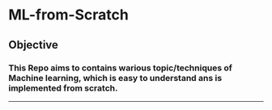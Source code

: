# ML-from-Scratch


## Objective 
### This Repo aims to contains warious topic/techniques of Machine learning, which is easy to understand ans is implemented from scratch.

------------------------------------------------------------------------------------------------------------



